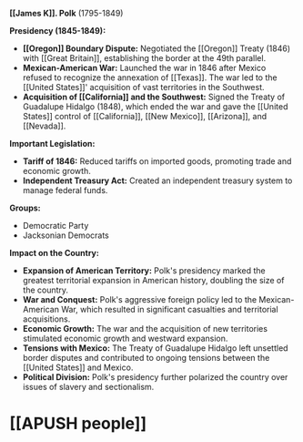 **[[James K]]. Polk** (1795-1849)

**Presidency (1845-1849):**

* **[[Oregon]] Boundary Dispute:** Negotiated the [[Oregon]] Treaty (1846) with [[Great Britain]], establishing the border at the 49th parallel.
* **Mexican-American War:** Launched the war in 1846 after Mexico refused to recognize the annexation of [[Texas]]. The war led to the [[United States]]' acquisition of vast territories in the Southwest.
* **Acquisition of [[California]] and the Southwest:** Signed the Treaty of Guadalupe Hidalgo (1848), which ended the war and gave the [[United States]] control of [[California]], [[New Mexico]], [[Arizona]], and [[Nevada]].

**Important Legislation:**

* **Tariff of 1846:** Reduced tariffs on imported goods, promoting trade and economic growth.
* **Independent Treasury Act:** Created an independent treasury system to manage federal funds.

**Groups:**

* Democratic Party
* Jacksonian Democrats

**Impact on the Country:**

* **Expansion of American Territory:** Polk's presidency marked the greatest territorial expansion in American history, doubling the size of the country.
* **War and Conquest:** Polk's aggressive foreign policy led to the Mexican-American War, which resulted in significant casualties and territorial acquisitions.
* **Economic Growth:** The war and the acquisition of new territories stimulated economic growth and westward expansion.
* **Tensions with Mexico:** The Treaty of Guadalupe Hidalgo left unsettled border disputes and contributed to ongoing tensions between the [[United States]] and Mexico.
* **Political Division:** Polk's presidency further polarized the country over issues of slavery and sectionalism.
# [[APUSH people]]
